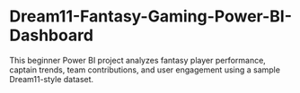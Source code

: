 # Dream11-Fantasy-Gaming-Power-BI-Dashboard
This beginner Power BI project analyzes fantasy player performance, captain trends, team contributions, and user engagement using a sample Dream11-style dataset.
